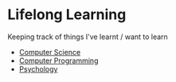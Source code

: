 # Lifelong Learning

Keeping track of things I've learnt / want to learn

- [Computer Science](computer-science.md)
- [Computer Programming](computer-programming.md)
- [Psychology](psychology.md)
